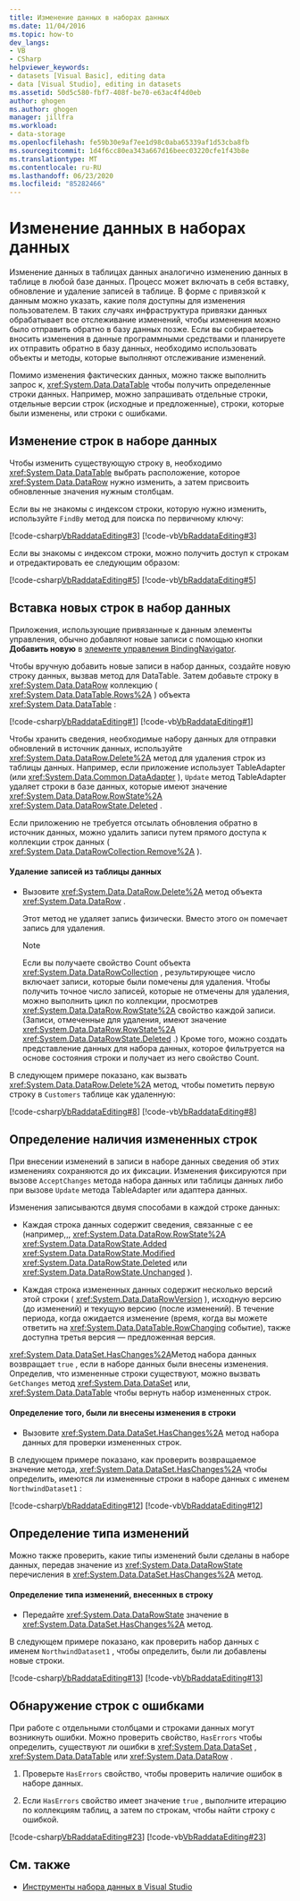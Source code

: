 ```yaml
---
title: Изменение данных в наборах данных
ms.date: 11/04/2016
ms.topic: how-to
dev_langs:
- VB
- CSharp
helpviewer_keywords:
- datasets [Visual Basic], editing data
- data [Visual Studio], editing in datasets
ms.assetid: 50d5c580-fbf7-408f-be70-e63ac4f4d0eb
author: ghogen
ms.author: ghogen
manager: jillfra
ms.workload:
- data-storage
ms.openlocfilehash: fe59b30e9af7ee1d98c0aba65339af1d53cba8fb
ms.sourcegitcommit: 1d4f6cc80ea343a667d16beec03220cfe1f43b8e
ms.translationtype: MT
ms.contentlocale: ru-RU
ms.lasthandoff: 06/23/2020
ms.locfileid: "85282466"
---
```

# <a name="edit-data-in-datasets"></a>Изменение данных в наборах данных
Изменение данных в таблицах данных аналогично изменению данных в таблице в любой базе данных. Процесс может включать в себя вставку, обновление и удаление записей в таблице. В форме с привязкой к данным можно указать, какие поля доступны для изменения пользователем. В таких случаях инфраструктура привязки данных обрабатывает все отслеживание изменений, чтобы изменения можно было отправить обратно в базу данных позже. Если вы собираетесь вносить изменения в данные программными средствами и планируете их отправить обратно в базу данных, необходимо использовать объекты и методы, которые выполняют отслеживание изменений.

Помимо изменения фактических данных, можно также выполнить запрос к, <xref:System.Data.DataTable> чтобы получить определенные строки данных. Например, можно запрашивать отдельные строки, отдельные версии строк (исходные и предложенные), строки, которые были изменены, или строки с ошибками.

## <a name="to-edit-rows-in-a-dataset"></a>Изменение строк в наборе данных
Чтобы изменить существующую строку в, необходимо <xref:System.Data.DataTable> выбрать расположение, которое <xref:System.Data.DataRow> нужно изменить, а затем присвоить обновленные значения нужным столбцам.

Если вы не знакомы с индексом строки, которую нужно изменить, используйте `FindBy` метод для поиска по первичному ключу:

[!code-csharp[VbRaddataEditing#3](../data-tools/codesnippet/CSharp/edit-data-in-datasets_1.cs)]
[!code-vb[VbRaddataEditing#3](../data-tools/codesnippet/VisualBasic/edit-data-in-datasets_1.vb)]

Если вы знакомы с индексом строки, можно получить доступ к строкам и отредактировать ее следующим образом:

[!code-csharp[VbRaddataEditing#5](../data-tools/codesnippet/CSharp/edit-data-in-datasets_2.cs)]
[!code-vb[VbRaddataEditing#5](../data-tools/codesnippet/VisualBasic/edit-data-in-datasets_2.vb)]

## <a name="to-insert-new-rows-into-a-dataset"></a>Вставка новых строк в набор данных
Приложения, использующие привязанные к данным элементы управления, обычно добавляют новые записи с помощью кнопки **Добавить новую** в [элементе управления BindingNavigator](/dotnet/framework/winforms/controls/bindingnavigator-control-windows-forms).

Чтобы вручную добавить новые записи в набор данных, создайте новую строку данных, вызвав метод для DataTable. Затем добавьте строку в <xref:System.Data.DataRow> коллекцию ( <xref:System.Data.DataTable.Rows%2A> ) объекта <xref:System.Data.DataTable> :

[!code-csharp[VbRaddataEditing#1](../data-tools/codesnippet/CSharp/edit-data-in-datasets_3.cs)]
[!code-vb[VbRaddataEditing#1](../data-tools/codesnippet/VisualBasic/edit-data-in-datasets_3.vb)]

Чтобы хранить сведения, необходимые набору данных для отправки обновлений в источник данных, используйте <xref:System.Data.DataRow.Delete%2A> метод для удаления строк из таблицы данных. Например, если приложение использует TableAdapter (или <xref:System.Data.Common.DataAdapter> ), `Update` метод TableAdapter удаляет строки в базе данных, которые имеют значение <xref:System.Data.DataRow.RowState%2A> <xref:System.Data.DataRowState.Deleted> .

Если приложению не требуется отсылать обновления обратно в источник данных, можно удалить записи путем прямого доступа к коллекции строк данных ( <xref:System.Data.DataRowCollection.Remove%2A> ).

#### <a name="to-delete-records-from-a-data-table"></a>Удаление записей из таблицы данных

- Вызовите <xref:System.Data.DataRow.Delete%2A> метод объекта <xref:System.Data.DataRow> .

     Этот метод не удаляет запись физически. Вместо этого он помечает запись для удаления.

    > [!NOTE]
    > Если вы получаете свойство Count объекта <xref:System.Data.DataRowCollection> , результирующее число включает записи, которые были помечены для удаления. Чтобы получить точное число записей, которые не отмечены для удаления, можно выполнить цикл по коллекции, просмотрев <xref:System.Data.DataRow.RowState%2A> свойство каждой записи. (Записи, отмеченные для удаления, имеют значение <xref:System.Data.DataRow.RowState%2A> <xref:System.Data.DataRowState.Deleted> .) Кроме того, можно создать представление данных для набора данных, которое фильтруется на основе состояния строки и получает из него свойство Count.

В следующем примере показано, как вызвать <xref:System.Data.DataRow.Delete%2A> метод, чтобы пометить первую строку в `Customers` таблице как удаленную:

[!code-csharp[VbRaddataEditing#8](../data-tools/codesnippet/CSharp/edit-data-in-datasets_4.cs)]
[!code-vb[VbRaddataEditing#8](../data-tools/codesnippet/VisualBasic/edit-data-in-datasets_4.vb)]

## <a name="determine-if-there-are-changed-rows"></a>Определение наличия измененных строк
При внесении изменений в записи в наборе данных сведения об этих изменениях сохраняются до их фиксации. Изменения фиксируются при вызове `AcceptChanges` метода набора данных или таблицы данных либо при вызове `Update` метода TableAdapter или адаптера данных.

Изменения записываются двумя способами в каждой строке данных:

- Каждая строка данных содержит сведения, связанные с ее (например,,, <xref:System.Data.DataRow.RowState%2A> <xref:System.Data.DataRowState.Added> <xref:System.Data.DataRowState.Modified> <xref:System.Data.DataRowState.Deleted> или <xref:System.Data.DataRowState.Unchanged> ).

- Каждая строка измененных данных содержит несколько версий этой строки ( <xref:System.Data.DataRowVersion> ), исходную версию (до изменений) и текущую версию (после изменений). В течение периода, когда ожидается изменение (время, когда вы можете ответить на <xref:System.Data.DataTable.RowChanging> событие), также доступна третья версия — предложенная версия.

<xref:System.Data.DataSet.HasChanges%2A>Метод набора данных возвращает `true` , если в наборе данных были внесены изменения. Определив, что измененные строки существуют, можно вызвать `GetChanges` метод <xref:System.Data.DataSet> или, <xref:System.Data.DataTable> чтобы вернуть набор измененных строк.

#### <a name="to-determine-if-changes-have-been-made-to-any-rows"></a>Определение того, были ли внесены изменения в строки

- Вызовите <xref:System.Data.DataSet.HasChanges%2A> метод набора данных для проверки измененных строк.

В следующем примере показано, как проверить возвращаемое значение метода, <xref:System.Data.DataSet.HasChanges%2A> чтобы определить, имеются ли измененные строки в наборе данных с именем `NorthwindDataset1` :

[!code-csharp[VbRaddataEditing#12](../data-tools/codesnippet/CSharp/edit-data-in-datasets_5.cs)]
[!code-vb[VbRaddataEditing#12](../data-tools/codesnippet/VisualBasic/edit-data-in-datasets_5.vb)]

## <a name="determine-the-type-of-changes"></a>Определение типа изменений
Можно также проверить, какие типы изменений были сделаны в наборе данных, передав значение из <xref:System.Data.DataRowState> перечисления в <xref:System.Data.DataSet.HasChanges%2A> метод.

#### <a name="to-determine-what-type-of-changes-have-been-made-to-a-row"></a>Определение типа изменений, внесенных в строку

- Передайте <xref:System.Data.DataRowState> значение в <xref:System.Data.DataSet.HasChanges%2A> метод.

В следующем примере показано, как проверить набор данных с именем `NorthwindDataset1` , чтобы определить, были ли добавлены новые строки.

[!code-csharp[VbRaddataEditing#13](../data-tools/codesnippet/CSharp/edit-data-in-datasets_6.cs)]
[!code-vb[VbRaddataEditing#13](../data-tools/codesnippet/VisualBasic/edit-data-in-datasets_6.vb)]

## <a name="to-locate-rows-that-have-errors"></a>Обнаружение строк с ошибками
При работе с отдельными столбцами и строками данных могут возникнуть ошибки. Можно проверить свойство, `HasErrors` чтобы определить, существуют ли ошибки в <xref:System.Data.DataSet> , <xref:System.Data.DataTable> или <xref:System.Data.DataRow> .

1. Проверьте `HasErrors` свойство, чтобы проверить наличие ошибок в наборе данных.

2. Если `HasErrors` свойство имеет значение `true` , выполните итерацию по коллекциям таблиц, а затем по строкам, чтобы найти строку с ошибкой.

[!code-csharp[VbRaddataEditing#23](../data-tools/codesnippet/CSharp/edit-data-in-datasets_7.cs)]
[!code-vb[VbRaddataEditing#23](../data-tools/codesnippet/VisualBasic/edit-data-in-datasets_7.vb)]

## <a name="see-also"></a>См. также

- [Инструменты набора данных в Visual Studio](../data-tools/dataset-tools-in-visual-studio.md)
